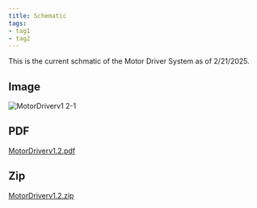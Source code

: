 ```yaml
---
title: Schematic
tags:
- tag1
- tag2
---
```

This is the current schmatic of the Motor Driver System as of 2/21/2025.
## Image
![MotorDriverv1 2-1](https://github.com/user-attachments/assets/ccb228c2-75cd-4018-ae22-7675205b45ea)
## PDF
[MotorDriverv1.2.pdf](https://github.com/user-attachments/files/18935470/MotorDriverv1.2.pdf)
## Zip
[MotorDriverv1.2.zip](https://github.com/user-attachments/files/18935474/MotorDriverv1.2.zip)

